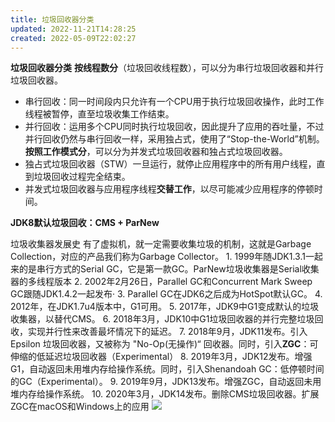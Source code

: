 ```yaml
---
title: 垃圾回收器分类
updated: 2022-11-21T14:28:25
created: 2022-05-09T22:02:27
---
```


**垃圾回收器分类**
**按线程数分**（垃圾回收线程数），可以分为串行垃圾回收器和并行垃圾回收器。
- 串行回收：同一时间段内只允许有一个CPU用于执行垃圾回收操作，此时工作线程被暂停，直至垃圾收集工作结束。
- 并行回收：运用多个CPU同时执行垃圾回收，因此提升了应用的吞吐量，不过并行回收仍然与串行回收一样，采用独占式，使用了“Stop-the-World”机制。
**按照工作模式分**，可以分为并发式垃圾回收器和独占式垃圾回收器。
- 独占式垃圾回收器（STW）一旦运行，就停止应用程序中的所有用户线程，直到垃圾回收过程完全结束。
- 并发式垃圾回收器与应用程序线程**交替工作**，以尽可能减少应用程序的停顿时间。

**JDK8默认垃圾回收：CMS + ParNew**

垃圾收集器发展史
有了虚拟机，就一定需要收集垃圾的机制，这就是Garbage Collection，对应的产品我们称为Garbage Collector。
1\. 1999年随JDK1.3.1一起来的是串行方式的Serial GC，它是第一款GC。ParNew垃圾收集器是Serial收集器的多线程版本
2\. 2002年2月26日，Parallel GC和Concurrent Mark Sweep GC跟随JDK1.4.2一起发布·
3\. Parallel GC在JDK6之后成为HotSpot默认GC。
4\. 2012年，在JDK1.7u4版本中，G1可用。
5\. 2017年，JDK9中G1变成默认的垃圾收集器，以替代CMS。
6\. 2018年3月，JDK10中G1垃圾回收器的并行完整垃圾回收，实现并行性来改善最坏情况下的延迟。
7\. 2018年9月，JDK11发布。引入Epsilon 垃圾回收器，又被称为 "No-Op(无操作)“ 回收器。同时，引入**ZGC**：可伸缩的低延迟垃圾回收器（Experimental）
8\. 2019年3月，JDK12发布。增强G1，自动返回未用堆内存给操作系统。同时，引入Shenandoah GC：低停顿时间的GC（Experimental）。
9\. 2019年9月，JDK13发布。增强ZGC，自动返回未用堆内存给操作系统。
10\. 2020年3月，JDK14发布。删除CMS垃圾回收器。扩展ZGC在macOS和Windows上的应用
![](C:\Users\82609\AppData\Local\Temp\Java\pandoc/media/image1.png)
